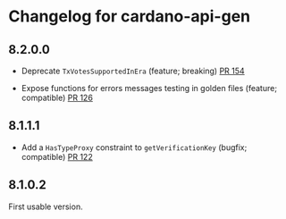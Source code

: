 # Changelog for cardano-api-gen

## 8.2.0.0

- Deprecate `TxVotesSupportedInEra`
  (feature; breaking)
  [PR 154](https://github.com/IntersectMBO/cardano-api/pull/154)

- Expose functions for errors messages testing in golden files
  (feature; compatible)
  [PR 126](https://github.com/IntersectMBO/cardano-api/pull/126)

## 8.1.1.1

- Add a `HasTypeProxy` constraint to `getVerificationKey`
  (bugfix; compatible)
  [PR 122](https://github.com/IntersectMBO/cardano-api/pull/122)

## 8.1.0.2

First usable version.
